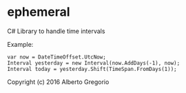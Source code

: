 # ephemeral
C# Library to handle time intervals

Example:

```
var now = DateTimeOffset.UtcNow;
Interval yesterday = new Interval(now.AddDays(-1), now);
Interval today = yesterday.Shift(TimeSpan.FromDays(1));
```


Copyright (c) 2016 Alberto Gregorio

